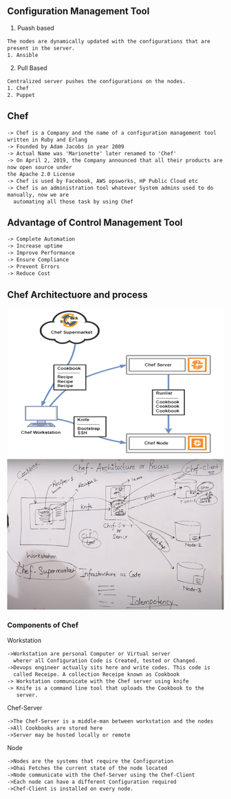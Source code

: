 ## Configuration Management Tool
  1. Puash based
              
    The nodes are dynamically updated with the configurations that are present in the server.
    1. Ansible 
    
  2. Pull Based
        
    Centralized server pushes the configurations on the nodes.
    1. Chef
    2. Puppet


## Chef
    -> Chef is a Company and the name of a configuration management tool written in Ruby and Erlang
    -> Founded by Adam Jacobs in year 2009
    -> Actual Name was 'Marionette' later renamed to 'Chef'
    -> On April 2, 2019, the Company announced that all their products are now open source under
    the Apache 2.0 License
    -> Chef is used by Facebook, AWS opsworks, HP Public Cloud etc
    -> Chef is an administration tool whatever System admins used to do manually, now we are 
      automating all those task by using Chef

## Advantage of Control Management Tool
    -> Complete Automation
    -> Increase uptime
    -> Improve Performance
    -> Ensure Compliance
    -> Prevent Errors 
    -> Reduce Cost


## Chef Architectuore and process

<img src="/Chef/Images/1.png" alt="Chef Directory" width="700" height="350">

<img src="/Chef/Images/2.png" alt="Chef Directory" width="700" height="350">

### Components of Chef

Workstation
    
    ->Workstation are personal Computer or Virtual server 
      wherer all Configuration Code is Created, tested or Changed.
    ->Devops engineer actually sits here and write codes. This code is
      called Receipe. A collection Receipe known as Cookbook
    -> Workstation communicate with the Chef server using knife
    -> Knife is a command line tool that uploads the Cookbook to the
       server.

Chef-Server

    ->The Chef-Server is a middle-man between workstation and the nodes
    ->All Cookbooks are stored here
    ->Server may be hosted locally or remote

Node

    ->Nodes are the systems that require the Configuration
    ->Ohai Fetches the current state of the node located
    ->Node communicate with the Chef-Server using the Chef-Client
    ->Each node can have a different Configuration required
    ->Chef-Client is installed on every node.


